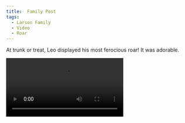 ```yaml
---
title:  Family Post
tags:
  - Larson Family
  - Video
  - Roar
---
```


At trunk or treat, Leo displayed his most ferocious roar!  It was adorable.     

<!--more-->

<div>
    <video width="320" controls> 
      <source src="/theme/img/vid/roar.mp4" type=video/mp4>
    </video>
</div>





